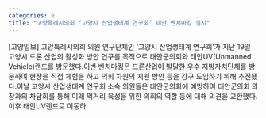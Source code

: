 ```yaml
---
categories: e
title: "고양특례시의회 ‘고양시 산업생태계 연구회’ 태안 벤치마킹 실시"
---
```

[고양일보] 고양특례시의회 의원 연구단체인 ‘고양시 산업생태계 연구회’가 지난 19일 고양시 드론 산업의 활성화 방안 연구를 목적으로 태안군의회와 태안UV(Unmanned Vehicle)랜드를 방문했다.이번 벤치마킹은 드론산업이 발달한 우수 지방자치단체를 방문하여 현장을 직접 체험을 하고 의회 차원의 지원 방안 등을 강구·도입하기 위해 추진됐다.이날 고양시 산업생태계 연구회 소속 의원들은 태안군의회에 예방하여 태안군의회 의장과의 차담회를 통해 미래 먹거리 육성을 위한 의회의 역할 등에 대해 의견을 교환했다.이후 태안UV랜드로 이동하